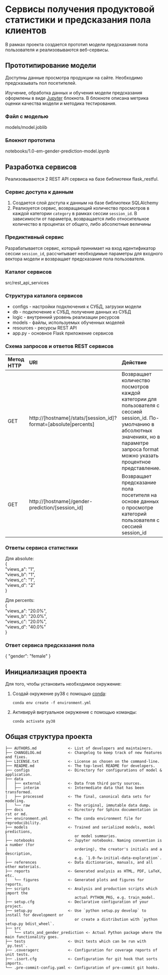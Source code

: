 # Сервисы получения продуктовой статистики и предсказания пола клиентов
В рамках проекта создается прототип модели предсказания пола пользователя и реализовываются веб-сервисы.

## Прототипирование модели
Доступны данные просмотра продукции на сайте. Необходимо предсказывать пол посетителей. 

Изучение, обработка данных и обучения модели предсказания оформлены в виде [Jupyter] блокнота. В блокноте описана метрика оценки качества модели и методика тестирования.

### Файл с моделью
models/model.joblib

### Блокнот прототипа   
notebooks/1.0-em-gender-prediction-model.ipynb

## Разработка сервисов
Реализовываются 2 REST API сервиса на базе библиотеки flask_restful.

### Сервис доступа к данным
1. Создается слой доступа к данным на базе библиотеки SQLAlchemy
2. Реализуется сервис, возвращающий количество просмотров в каждой категории `category` в рамках сессии `session_id`. В зависимости от параметра, возвращается либо относительное количество в процентах от общего, либо абсолютные величины

### Предиктивный сервис
Разрабатывается сервис, который принимает на вход идентификатор сессии `session_id`, рассчитывает необходимые параметры для входного вектора модели и возвращает предсказание пола пользователя.

### Каталог сервисов
src/rest_api_services

###  Структура каталога сервисов
- configs - настройки подключения к СУБД, загрузки модели
- db - подключение к СУБД, получение данных из СУБД
- logic - внутренний уровень реализации ресурсов
- models - файлы, используемых обученных моделей
- resources - ресурсы REST API
- app.py -  основное Flask приложение сервисов

### Схема запросов и ответов REST сервисов
| Метод HTTP     | URI  | Действие |
|:---------------|:-----|:---------|
| GET            | http://[hostname]/stats/[session_id]?format=[absolute\|percents] | Возвращает количество посмотров каждой категории для пользователя с сессией session_id. По-умолчанию в абсолютных значениях, но в параметре запроса format можно указать процентное представление.         |
| GET            | http://[hostname]/gender-prediction/[session_id] | Возвращает предсказание пола посетителя на основе данных о просмотре категорий пользователя с сессией session_id         |

### Ответы сервиса статистики
Для absolute:   
{   
  "views_a": "1",    
  "views_b": "1",    
  "views_c": "1",    
  "views_d": "2"   
}
   
Для percents:   
{   
  "views_a": "20.0%",    
  "views_b": "20.0%",    
  "views_c": "20.0%",    
  "views_d": "40.0%"   
}   
### Ответ сервиса предсказания пола
{
  "gender": "female"
}

## Инициализация проекта
Для того, чтобы установить необходимое окружение:

1. Создай окружение py38 с помощью [conda]:
   ```
   conda env create -f environment.yml
   ```
2. Активируй виртуальное окружение с помощью команды:
   ```
   conda activate py38
   ```

## Общая структура проекта

```
├── AUTHORS.md              <- List of developers and maintainers.
├── CHANGELOG.md            <- Changelog to keep track of new features and fixes.
├── LICENSE.txt             <- License as chosen on the command-line.
├── README.md               <- The top-level README for developers.
├── configs                 <- Directory for configurations of model & application.
├── data
│   ├── external            <- Data from third party sources.
│   ├── interim             <- Intermediate data that has been transformed.
│   ├── processed           <- The final, canonical data sets for modeling.
│   └── raw                 <- The original, immutable data dump.
├── docs                    <- Directory for Sphinx documentation in rst or md.
├── environment.yml         <- The conda environment file for reproducibility.
├── models                  <- Trained and serialized models, model predictions,
│                              or model summaries.
├── notebooks               <- Jupyter notebooks. Naming convention is a number (for
│                              ordering), the creator's initials and a description,
│                              e.g. `1.0-fw-initial-data-exploration`.
├── references              <- Data dictionaries, manuals, and all other materials.
├── reports                 <- Generated analysis as HTML, PDF, LaTeX, etc.
│   └── figures             <- Generated plots and figures for reports.
├── scripts                 <- Analysis and production scripts which import the
│                              actual PYTHON_PKG, e.g. train_model.
├── setup.cfg               <- Declarative configuration of your project.
├── setup.py                <- Use `python setup.py develop` to install for development or
|                              or create a distribution with `python setup.py bdist_wheel`.
├── src
│   └── stats_and_gender_prediction <- Actual Python package where the main functionality goes.
├── tests                   <- Unit tests which can be run with `py.test`.
├── .coveragerc             <- Configuration for coverage reports of unit tests.
├── .isort.cfg              <- Configuration for git hook that sorts imports.
└── .pre-commit-config.yaml <- Configuration of pre-commit git hooks.
```

[conda]: https://docs.conda.io/
[Jupyter]: https://jupyter.org/